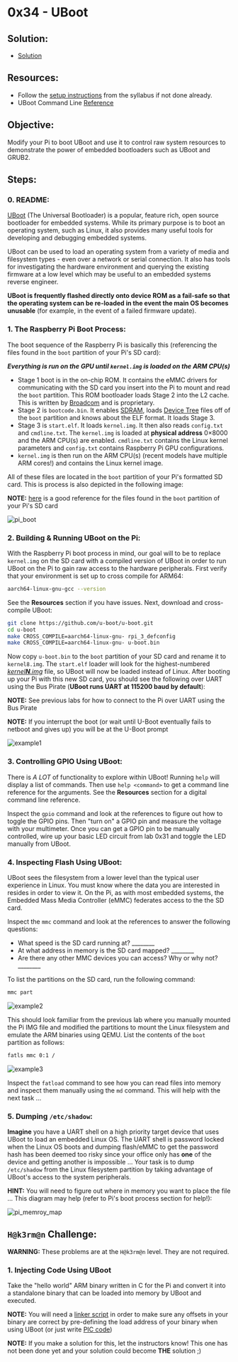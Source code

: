 # 0x34 - UBoot

## Solution:

- [Solution](solution/solution.md)

## Resources:

- Follow the [setup instructions](../../syllabus.md#setup) from the syllabus if not done already.
- UBoot Command Line [Reference](http://www.denx.de/wiki/view/DULG/UBoot)

## Objective:

Modify your Pi to boot UBoot and use it to control raw system resources to demonstrate the power of embedded bootloaders such as UBoot and GRUB2.

## Steps:

### 0. README:

[UBoot](https://www.denx.de/wiki/U-Boot) (The Universal Bootloader) is a popular, feature rich, open source bootloader for embedded systems. While its primary purpose is to boot an operating system, such as Linux, it also provides many useful tools for developing and debugging embedded systems.

UBoot can be used to load an operating system from a variety of media and filesystem types - even over a network or serial connection. It also has tools for investigating the hardware environment and querying the existing firmware at a low level which may be useful to an embedded systems reverse engineer.

**UBoot is frequently flashed directly onto device ROM as a fail-safe so that the operating system can be re-loaded in the event the main OS becomes unusable** (for example, in the event of a failed firmware update).

### 1. The Raspberry Pi Boot Process:

The boot sequence of the Raspberry Pi is basically this (referencing the files found in the `boot` partition of your Pi's SD card):

**_Everything is run on the GPU until `kernel.img` is loaded on the ARM CPU(s)_**

- Stage 1 boot is in the on-chip ROM. It contains the eMMC drivers for communicating with the SD card you insert into the Pi to mount and read the `boot` partition. This ROM bootloader loads Stage 2 into the L2 cache. This is written by [Broadcom](https://www.broadcom.com/) and is proprietary.
- Stage 2 is `bootcode.bin`. It enables [SDRAM](https://en.wikipedia.org/wiki/Synchronous_dynamic_random-access_memory), loads [Device Tree](https://www.raspberrypi.org/documentation/configuration/device-tree.md) files off of the `boot` partition and knows about the ELF format. It loads Stage 3.
- Stage 3 is `start.elf`. It loads `kernel.img`. It then also reads `config.txt` and `cmdline.txt`. The `kernel.img` is loaded at **physical address** 0×8000 and the ARM CPU(s) are enabled. `cmdline.txt` contains the Linux kernel parameters and `config.txt` contains Raspberry Pi GPU configurations.
- `kernel.img` is then run on the ARM CPU(s) (recent models have multiple ARM cores!) and contains the Linux kernel image.

All of these files are located in the `boot` partition of your Pi's formatted SD card. This is process is also depicted in the following image:

**NOTE:** [here](https://www.raspberrypi.org/documentation/configuration/boot_folder.md) is a good reference for the files found in the `boot` partition of your Pi's SD card

![pi_boot](resources/pi_boot.png)

### 2. Building & Running UBoot on the Pi:

With the Raspberry Pi boot process in mind, our goal will to be to replace `kernel.img` on the SD card with a compiled version of UBoot in order to run UBoot on the Pi to gain raw access to the hardware peripherals. First verify that your environment is set up to cross compile for ARM64:

```bash
aarch64-linux-gnu-gcc --version
```

See the **Resources** section if you have issues. Next, download and cross-compile UBoot:

```bash
git clone https://github.com/u-boot/u-boot.git
cd u-boot
make CROSS_COMPILE=aarch64-linux-gnu- rpi_3_defconfig
make CROSS_COMPILE=aarch64-linux-gnu- u-boot.bin
```

Now copy `u-boot.bin` to the `boot` partition of your SD card and rename it to `kernel8.img`. The `start.elf` loader will look for the highest-numbered <u>_kernel**N**.img_</u> file, so UBoot will now be loaded instead of Linux. After booting up your Pi with this new SD card, you should see the following over UART using the Bus Pirate (**UBoot runs UART at 115200 baud by default**):

**NOTE:** See previous labs for how to connect to the Pi over UART using the Bus Pirate

**NOTE:** If you interrupt the boot (or wait until U-Boot eventually fails to netboot and gives up) you will be at the U-Boot prompt

![example1](resources/example1.png)

### 3. Controlling GPIO Using UBoot:

There is _A LOT_ of functionality to explore within UBoot! Running `help` will display a list of commands. Then use `help <command>` to get a command line reference for the arguments. See the **Resources** section for a digital command line reference.

Inspect the `gpio` command and look at the references to figure out how to toggle the GPIO pins. Then "turn on" a GPIO pin and measure the voltage with your multimeter. Once you can get a GPIO pin to be manually controlled, wire up your basic LED circuit from lab 0x31 and toggle the LED manually from UBoot.

### 4. Inspecting Flash Using UBoot:

UBoot sees the filesystem from a lower level than the typical user experience in Linux. You must know where the data you are interested in resides in order to view it. On the Pi, as with most embedded systems, the Embedded Mass Media Controller (eMMC) federates access to the the SD card.

Inspect the `mmc` command and look at the references to answer the following questions:

- What speed is the SD card running at? ________
- At what address in memory is the SD card mapped? ________
- Are there any other MMC devices you can access? Why or why not? ________

To list the partitions on the SD card, run the following command:

```bash
mmc part
```

![example2](resources/example2.png)

This should look familiar from the previous lab where you manually mounted the Pi IMG file and modified the partitions to mount the Linux filesystem and emulate the ARM binaries using QEMU. List the contents of the `boot` partition as follows:

```bash
fatls mmc 0:1 /
```

![example3](resources/example3.png)

Inspect the `fatload` command to see how you can read files into memory and inspect them manually using the `md` command. This will help with the next task ...

### 5. Dumping `/etc/shadow`:

**Imagine** you have a UART shell on a high priority target device that uses UBoot to load an embedded Linux OS. The UART shell is password locked when the Linux OS boots and dumping flash/eMMC to get the password hash has been deemed too risky since your office only has **one** of the device and getting another is impossible ... Your task is to dump `/etc/shadow` from the Linux filesystem partition by taking advantage of UBoot's access to the system peripherals.

**HINT:** You will need to figure out where in memory you want to place the file ... This diagram may help (refer to Pi's boot process section for help!):

![pi_memroy_map](resources/pi_memroy_map.png)

## `H@k3rm@n` Challenge:

**WARNING:** These problems are at the `H@k3rm@n` level. They are not required.

### 1. **Injecting Code Using UBoot**

Take the "hello world" ARM binary written in C for the Pi and convert it into a standalone binary that can be loaded into memory by UBoot and executed.

**NOTE:** You will need a [linker script](https://wiki.osdev.org/Linker_Scripts) in order to make sure any offsets in your binary are correct by pre-defining the load address of your binary when using UBoot (or just write [PIC code](https://en.wikipedia.org/wiki/Position-independent_code))

**NOTE:** If you make a solution for this, let the instructors know! This one has not been done yet and your solution could become **THE** solution ;)